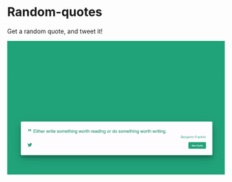 # Random-quotes

Get a random quote, and tweet it!

![video](https://github.com/gersongams/random-quotes/blob/master/demo/demo.gif)
